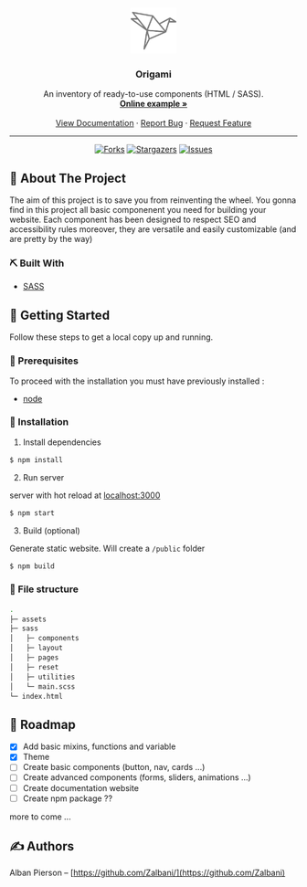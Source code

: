 <!-- PROJECT LOGO -->
<br />
<p align="center">
  <a href="https://github.com/zalbani-lab/Origami">
    <img src="./origami.svg" alt="origami logo" width="80px">
  </a>

  <h3 align="center">Origami</h3>

  <p align="center">
    An inventory of ready-to-use components (HTML / SASS).
    <br />
    <a href="https://github.com/zalbani-lab/Origami"><strong>Online example »</strong></a>
    <br />
    <br />
    <a href="https://github.com/zalbani-lab/Origami">View Documentation</a>
    ·
    <a href="https://github.com/zalbani-lab/Origami">Report Bug</a>
    ·
    <a href="https://github.com/zalbani-lab/Origami">Request Feature</a>
  </p>
  <hr/>
</p>
<div align="center">

[![Forks][forks-shield]][forks-url]
[![Stargazers][stars-shield]][stars-url]
[![Issues][issues-shield]][issues-url]

</div>

## 🧐 About The Project <a name = "about"></a>

The aim of this project is to save you from reinventing the wheel. You gonna find in this project all basic componenent you need for building your website. Each component has been designed to respect SEO and accessibility rules moreover, they are versatile and easily customizable (and are pretty by the way)

### ⛏️ Built With

- [SASS](https://sass-lang.com/)

## 🏁 Getting Started <a name = "getting_started"></a>

Follow these steps to get a local copy up and running.

### 🔧 Prerequisites

To proceed with the installation you must have previously installed :

- [node](https://nodejs.org/en/download/)

### 🚀 Installation

1. Install dependencies

```sh
$ npm install
```

2. Run server

server with hot reload at [localhost:3000](http://localhost:3000)

```sh
$ npm start
```

3. Build (optional)

Generate static website. Will create a `/public` folder

```sh
$ npm build
```

### 🎈 File structure

```sh
.
├─ assets
├─ sass
│   ├─ components
│   ├─ layout
│   ├─ pages
│   ├─ reset
│   ├─ utilities
│   └─ main.scss
└─ index.html
```

## 🚧 Roadmap <a name = "roadmap"></a>

- [x] Add basic mixins, functions and variable
- [x] Theme
- [ ] Create basic components (button, nav, cards ...)
- [ ] Create advanced components (forms, sliders, animations ...)
- [ ] Create documentation website
- [ ] Create npm package ??

more to come ...

<!--
## 📝 License <a name = "license"></a>

Describe your License for your project.

Distributed under the MIT License. See `LICENSE` for more information.
-->

## ✍️ Authors <a name = "authors"></a>

Alban Pierson – [https://github.com/Zalbani/](https://github.com/Zalbani)

<!--
## 🎉 Acknowledgements <a name = "acknowledgement"></a>

- Hat tip to anyone whose code was used
- Inspiration
- References
-->

<!-- MARKDOWN LINKS & IMAGES -->
<!-- https://www.markdownguide.org/basic-syntax/#reference-style-links -->

[forks-shield]: https://img.shields.io/github/forks/zalbani-lab/Origami?style=for-the-badge
[forks-url]: https://github.com/zalbani-lab/Origami/network/members
[stars-shield]: https://img.shields.io/github/stars/zalbani-lab/Origami?style=for-the-badge
[stars-url]: https://github.com/zalbani-lab/Origami/stargazers
[issues-shield]: https://img.shields.io/github/issues/zalbani-lab/Origami?style=for-the-badge
[issues-url]: https://github.com/zalbani-lab/Origami/issues
